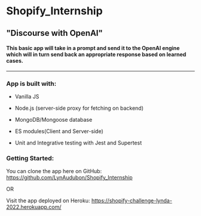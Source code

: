 # Shopify_Internship

## "Discourse with OpenAI"

#### This basic app will take in a prompt and send it to the OpenAI engine which will in turn send back an appropriate response based on learned cases.
-----------------------------------------------------------------------------------------------------------------

### App is built with:

  * Vanilla JS

  * Node.js (server-side proxy for fetching on backend)

  * MongoDB/Mongoose database

  * ES modules(Client and Server-side)

  * Unit and Integrative testing with Jest and Supertest

### Getting Started:

You can clone the app here on GitHub: https://github.com/LynAudubon/Shopify_Internship

OR

Visit the app deployed on Heroku: https://shopify-challenge-lynda-2022.herokuapp.com/
